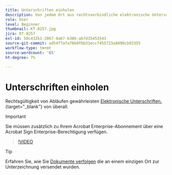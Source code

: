 ```yaml
---
title: Unterschriften einholen
description: Von jedem Ort aus rechtsverbindliche elektronische Unterschriften einholen, um das Geschäft am Laufen zu halten
role: User
level: Beginner
thumbnail: KT-8257.jpg
jira: KT-8257
exl-id: 58c432b1-2067-4a67-b386-ab7d35453543
source-git-commit: ad54f7afa78b0fbb31eccf455723a8890cb92355
workflow-type: tm+mt
source-wordcount: '65'
ht-degree: 7%

---
```


# Unterschriften einholen

Rechtsgültigkeit von Abläufen gewährleisten [Elektronische Unterschriften.](https://www.adobe.com/de/acrobat/online/request-signature.html){target="_blank"} von überall.

>[!IMPORTANT]
>
>Sie müssen zusätzlich zu Ihrem Acrobat Enterprise-Abonnement über eine Acrobat Sign Enterprise-Berechtigung verfügen.

>[!VIDEO](https://video.tv.adobe.com/v/338359?quality=12&learn=on&hidetitle=true)

>[!TIP]
>
>Erfahren Sie, wie Sie [Dokumente verfolgen](track.md) die an einem einzigen Ort zur Unterzeichnung versendet wurden.
